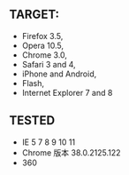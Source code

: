 ## TARGET:
* Firefox 3.5, 
* Opera 10.5, 
* Chrome 3.0, 
* Safari 3 and 4, 
* iPhone and Android, 
* Flash, 
* Internet Explorer 7 and 8

## TESTED
* IE 5 7 8 9 10 11  
* Chrome 版本 38.0.2125.122                
* 360